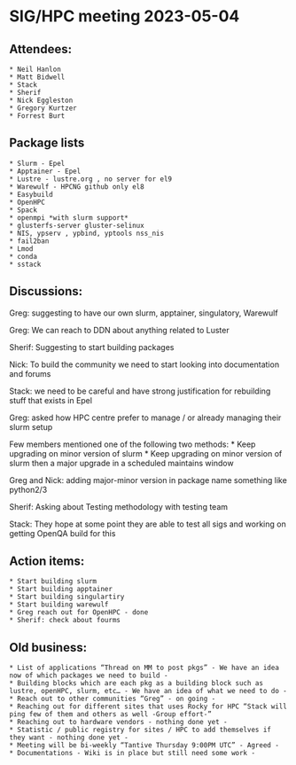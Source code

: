 # SIG/HPC meeting 2023-05-04

## Attendees:

    * Neil Hanlon
    * Matt Bidwell
    * Stack
    * Sherif
    * Nick Eggleston
    * Gregory Kurtzer
    * Forrest Burt

## Package lists
    * Slurm - Epel
    * Apptainer - Epel
    * Lustre - lustre.org , no server for el9 
    * Warewulf - HPCNG github only el8
    * Easybuild 
    * OpenHPC
    * Spack
    * openmpi *with slurm support*
    * glusterfs-server gluster-selinux
    * NIS, ypserv , ypbind, yptools nss_nis
    * fail2ban
    * Lmod
    * conda
    * sstack

## Discussions:

Greg: suggesting to have our own slurm, apptainer, singulatory, Warewulf

Greg: We can reach to DDN about anything related to Luster

Sherif: Suggesting to start building packages

Nick: To build the community we need to start looking into documentation and forums

Stack: we need to be careful and have strong justification for rebuilding stuff that exists in Epel

Greg: asked how HPC centre prefer to manage / or already managing their slurm setup

Few members mentioned one of the following two methods:
    * Keep upgrading on minor version of slurm
    * Keep upgrading on minor version of slurm then a major upgrade in a scheduled maintains window

Greg and Nick: adding major-minor version in package name something like python2/3

Sherif: Asking about Testing methodology with testing team

Stack: They hope at some point they are able to test all sigs and working on getting OpenQA build for this

## Action items:

    * Start building slurm
    * Start building apptainer
    * Start building singulartiry
    * Start building warewulf
    * Greg reach out for OpenHPC - done
    * Sherif: check about fourms

## Old business:

    * List of applications “Thread on MM to post pkgs” - We have an idea now of which packages we need to build -
    * Building blocks which are each pkg as a building block such as lustre, openHPC, slurm, etc… - We have an idea of what we need to do -
    * Reach out to other communities “Greg” - on going -
    * Reaching out for different sites that uses Rocky for HPC “Stack will ping few of them and others as well -Group effort-”
    * Reaching out to hardware vendors - nothing done yet - 
    * Statistic / public registry for sites / HPC to add themselves if they want - nothing done yet -
    * Meeting will be bi-weekly “Tantive Thursday 9:00PM UTC” - Agreed -
    * Documentations - Wiki is in place but still need some work -

